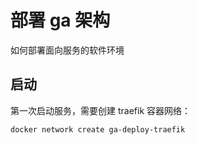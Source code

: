 # 部署 ga 架构

如何部署面向服务的软件环境


## 启动

第一次启动服务，需要创建 traefik 容器网络：

```
docker network create ga-deploy-traefik
```

